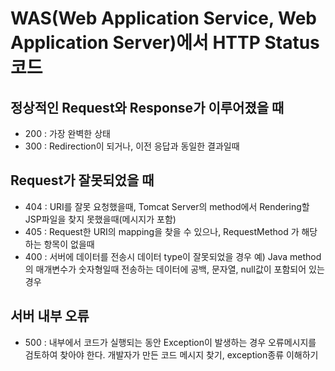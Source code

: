 # WAS(Web Application Service, Web Application Server)에서 HTTP Status 코드

## 정상적인 Request와 Response가 이루어졌을 때 
* 200 : 가장 완벽한 상태
* 300 : Redirection이 되거나, 이전 응답과 동일한 결과일때

## Request가 잘못되었을 때
* 404 : URI를 잘못 요청했을때, Tomcat Server의 method에서 Rendering할 JSP파일을 찾지 못했을때(메시지가 포함)
* 405 : Request한 URI의 mapping을 찾을 수 있으나, RequestMethod 가 해당하는 항목이 없을때
* 400 : 서버에 데이터를 전송시 데이터 type이 잘못되었을 경우
		예) Java method의 매개변수가 숫자형일때 전송하는 데이터에 공백, 문자열, null값이 포함되어 있는 경우

## 서버 내부 오류
* 500 : 내부에서 코드가 실행되는 동안 Exception이 발생하는 경우 오류메시지를 검토하여 찾아야 한다.
		개발자가 만든 코드 메시지 찾기, exception종류 이해하기


